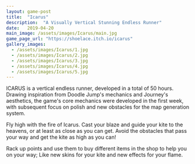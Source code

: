 ```yaml
---
layout: game-post
title:  "Icarus"
description:  "A Visually Vertical Stunning Endless Runner"
date:   2019-04-20
main_image: /assets/images/Icarus/main.jpg
game_page_url: "https://shoelace.itch.io/icarus"
gallery_images:
  - /assets/images/Icarus/1.jpg
  - /assets/images/Icarus/2.jpg
  - /assets/images/Icarus/3.jpg
  - /assets/images/Icarus/4.jpg
  - /assets/images/Icarus/5.jpg
---
```


ICARUS is a vertical endless runner, developed in a total of 50 hours. Drawing inspiration from Doodle Jump's mechanics and Journey's aesthetics, the game's core mechanics were developed in the first week, with subsequent focus on polish and new obstacles for the map generation system. 

Fly high with the fire of Icarus. Cast your blaze and guide your kite to the heavens, or at least as close as you can get. Avoid the obstacles that pass your way and get the kite as high as you can!

Rack up points and use them to buy different items in the shop to help you on your way; Like new skins for your kite and new effects for your flame.
